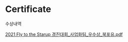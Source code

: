 # Certificate
수상내역 

[2021 Fly to the Starup 경진대회_사업화팀_우수상_북포유.pdf](https://github.com/2unse0/Certificate/files/11835853/2021.Fly.to.the.Starup._._._.pdf)
